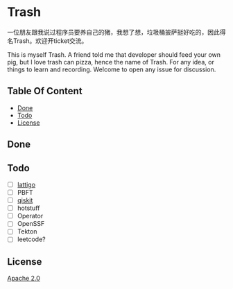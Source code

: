 # Trash
一位朋友跟我说过程序员要养自己的猪，我想了想，垃圾桶披萨挺好吃的，因此得名Trash。欢迎开ticket交流。

This is myself Trash. A friend told me that developer should feed your own pig, but I love trash can pizza, hence the name of Trash.
For any idea, or things to learn and recording. Welcome to open any issue for discussion.

## Table Of Content

* [Done](#Done)
* [Todo](#Todo)
* [License](#license)

## Done

## Todo
- [ ] [lattigo](https://github.com/tuneinsight/lattigo)
- [ ] PBFT
- [ ] [qiskit](https://github.com/Qiskit/qiskit)
- [ ] hotstuff
- [ ] Operator
- [ ] OpenSSF
- [ ] Tekton
- [ ] leetcode?

## License
[Apache 2.0](./LICENSE)